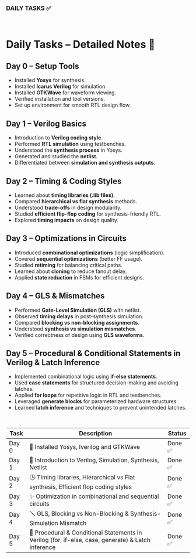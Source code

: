 ### DAILY TASKS ✅

<br> 

# Daily Tasks – Detailed Notes 📘  

## Day 0 – Setup Tools  

- Installed **Yosys** for synthesis.  
- Installed **Icarus Verilog** for simulation.  
- Installed **GTKWave** for waveform viewing.  
- Verified installation and tool versions.  
- Set up environment for smooth RTL design flow.  

## Day 1 – Verilog Basics  

- Introduction to **Verilog coding style**.  
- Performed **RTL simulation** using testbenches.  
- Understood the **synthesis process** in Yosys.  
- Generated and studied the **netlist**.  
- Differentiated between **simulation and synthesis outputs**.  

## Day 2 – Timing & Coding Styles 

- Learned about **timing libraries (.lib files)**.  
- Compared **hierarchical vs flat synthesis** methods.  
- Understood **trade-offs** in design modularity.  
- Studied **efficient flip-flop coding** for synthesis-friendly RTL.  
- Explored **timing impacts** on design quality.  

## Day 3 – Optimizations in Circuits  

- Introduced **combinational optimizations** (logic simplification).  
- Covered **sequential optimizations** (better FF usage).  
- Studied **retiming** for balancing critical paths.  
- Learned about **cloning** to reduce fanout delay.  
- Applied **state reduction** in FSMs for efficient designs.  

## Day 4 – GLS & Mismatches 

- Performed **Gate-Level Simulation (GLS)** with netlist.  
- Observed **timing delays** in post-synthesis simulation.  
- Compared **blocking vs non-blocking assignments**.  
- Understood **synthesis vs simulation mismatches**.  
- Verified correctness of design using **GLS waveforms**.

## Day 5 – Procedural & Conditional Statements in Verilog & Latch Inference

- Implemented combinational logic using **if-else statements**.  
- Used **case statements** for structured decision-making and avoiding latches.  
- Applied **for loops** for repetitive logic in RTL and testbenches.  
- Leveraged **generate blocks** for parameterized hardware structures.  
- Learned **latch inference** and techniques to prevent unintended latches.
 

<br>

| Task   | Description                                              | Status  |
|--------|----------------------------------------------------------|---------|
| Day 0  | 🔨 Installed Yosys, Iverilog and GTKWave               | Done ✅ |
| Day 1  | 🔨 Introduction to Verilog, Simulation, Synthesis, Netlist | Done ✅ |
| Day 2  | 🕒 Timing libraries, Hierarchical vs Flat synthesis, Efficient flop coding styles | Done ✅ |
| Day 3  | ✨ Optimization in combinational and sequential circuits | Done ✅ |
| Day 4  |  🪛 GLS, Blocking vs Non-Blocking & Synthesis-Simulation Mismatch | Done ✅ |
| Day 5  | 🧣 Procedural & Conditional Statements in Verilog (for, if-else, case, generate) & Latch Inference | Done ✅ |
